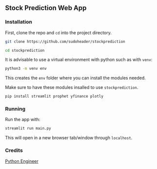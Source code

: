 
## Stock Prediction Web App

### Installation

First, clone the repo and `cd` into the project directory.
```bash
git clone https://github.com/sudoheader/stockprediction
```
```bash
cd stockprediction
```

It is advisable to use a virtual environment with python such as with `venv`:
```bash
python3 -m venv env
```
This creates the `env` folder where you can install the modules needed.

Make sure to have these modules insalled to use `stockprediction`.

```bash
pip install streamlit prophet yfinance plotly
```

### Running

Run the app with:
```bash
streamlit run main.py
```
This will open in a new browser tab/window through `localhost`.

### Credits

[Python Engineer](https://www.youtube.com/watch?v=0E_31WqVzCY)